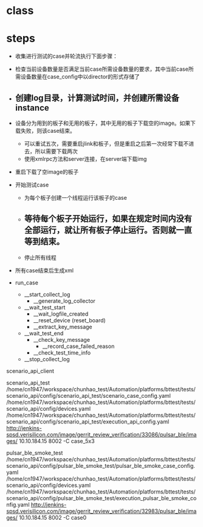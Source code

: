 # class





# steps
- 收集进行测试的case并轮流执行下面步骤：
- 检查当前设备数量是否满足当前case所需设备数量的要求，其中当前case所需设备数量在case_config中以director的形式存储了
- 创建log目录，计算测试时间，并创建所需设备instance
	- 
- 设备分为用到的板子和无用的板子，其中无用的板子下载空的image。如果下载失败，则该case结束。
	- 可以重试五次，需要重启jlink和板子，但是重启之后第一次经常下载不进去，所以需要下载两次
	- 使用xmlrpc方法和server连接，在server端下载img
- 重启下载了空image的板子
- 开始测试case
	- 为每个板子创建一个线程运行该板子的case
	- 等待每个板子开始运行，如果在规定时间内没有全部运行，就让所有板子停止运行。否则就一直等到结束。
		- 
	- 停止所有线程
- 所有case结束后生成xml


- run_case
	- \_\_start_collect_log
		- \_\_generate_log_collector
	- \_\_wait_test_start
		- \_\_wait_logfile_created
		- \_\_reset_device  (reset_board)
		- \_\_extract_key_message
	- \_\_wait_test_end
		- \_\_check_key_message
			- \_\_record_case_failed_reason
		- \_\_check_test_time_info
	- \_\_stop_collect_log


scenario_api_client

scenario_api_test
/home/cn1947/workspace/chunhao_test/Automation/platforms/bttest/tests/scenario_api/config/scenario_api_test/scenario_case_config.yaml
/home/cn1947/workspace/chunhao_test/Automation/platforms/bttest/tests/scenario_api/config/devices.yaml
/home/cn1947/workspace/chunhao_test/Automation/platforms/bttest/tests/scenario_api/config/scenario_api_test/execution_api_config.yaml
http://jenkins-spsd.verisilicon.com/image/gerrit_review_verification/33086/pulsar_ble/images/
10.10.184.15
8002
-C
case_5x3



pulsar_ble_smoke_test
/home/cn1947/workspace/chunhao_test/Automation/platforms/bttest/tests/scenario_api/config/pulsar_ble_smoke_test/pulsar_ble_smoke_case_config.yaml
/home/cn1947/workspace/chunhao_test/Automation/platforms/bttest/tests/scenario_api/config/devices.yaml
/home/cn1947/workspace/chunhao_test/Automation/platforms/bttest/tests/scenario_api/config/pulsar_ble_smoke_test/execution_pulsar_ble_smoke_config.yaml
http://jenkins-spsd.verisilicon.com/image/gerrit_review_verification/32983/pulsar_ble/images/
10.10.184.15
8002
-C
case0
